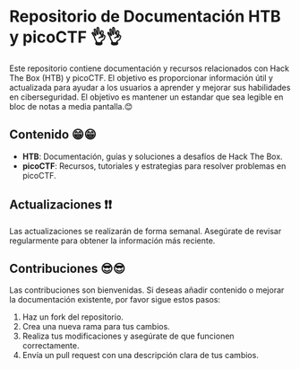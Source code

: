 # Repositorio de Documentación HTB y picoCTF 👌👌

Este repositorio contiene documentación y recursos relacionados con Hack The Box (HTB) y picoCTF. El objetivo es proporcionar información útil y actualizada para ayudar a los usuarios a aprender y mejorar sus habilidades en ciberseguridad.
El objetivo es mantener un estandar que sea legible en bloc de notas a media pantalla.😊

## Contenido 😁😁

- **HTB**: Documentación, guías y soluciones a desafíos de Hack The Box.
- **picoCTF**: Recursos, tutoriales y estrategias para resolver problemas en picoCTF.

## Actualizaciones ❗❗

Las actualizaciones se realizarán de forma semanal. Asegúrate de revisar regularmente para obtener la información más reciente.

## Contribuciones  😎😎

Las contribuciones son bienvenidas. Si deseas añadir contenido o mejorar la documentación existente, por favor sigue estos pasos:

1. Haz un fork del repositorio.
2. Crea una nueva rama para tus cambios.
3. Realiza tus modificaciones y asegúrate de que funcionen correctamente.
4. Envía un pull request con una descripción clara de tus cambios.

